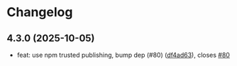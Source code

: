 # Changelog

## 4.3.0 (2025-10-05)

* feat: use npm trusted publishing, bump dep (#80) ([df4ad63](https://github.com/scttcper/torrent-file/commit/df4ad63)), closes [#80](https://github.com/scttcper/torrent-file/issues/80)
